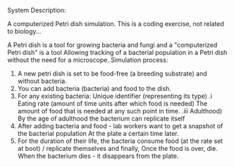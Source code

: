 System Description:

A computerized Petri dish simulation. This is a coding exercise, not related to biology...

A Petri dish is a tool for growing bacteria and fungi and a "computerized Petri dish" is a tool
Allowing tracking of a bacterial population in a Petri dish without the need for a microscope.
Simulation process:
1. A new petri dish is set to be food-free (a breeding substrate) and without bacteria.
2. You can add bacteria (bacteria) and food to the dish.
3. For any existing bacteria:
Unique identifier (representing its type) .i
Eating rate (amount of time units after which food is needed)
The amount of food that is needed at any such point in time. .iii
Adulthood) By the age of adulthood the bacterium can replicate itself
4. After adding bacteria and food - lab workers want to get a snapshot of the bacterial population
At the plate a certain time later.
5. For the duration of their life, the bacteria consume food (at the rate set at boot) / replicate themselves and finally,
Once the food is over, die. When the bacterium dies - it disappears from the plate.
